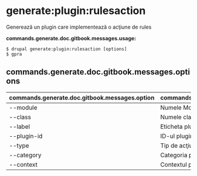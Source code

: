 # generate:plugin:rulesaction
Generează un plugin care implementează o acţiune de rules

**commands.generate.doc.gitbook.messages.usage:**
```
$ drupal generate:plugin:rulesaction [options]
$ gpra  
```

## commands.generate.doc.gitbook.messages.options
commands.generate.doc.gitbook.messages.option | commands.generate.doc.gitbook.messages.details
-------|-------------
--module | Numele Modulului.
--class | Numele clasei pluginului
--label | Eticheta pluginului
--plugin-id | ID-ul pluginului
--type | Tip de acţiune (user sau node)
--category | Categoria pluginului
--context | Contextul pluginului

